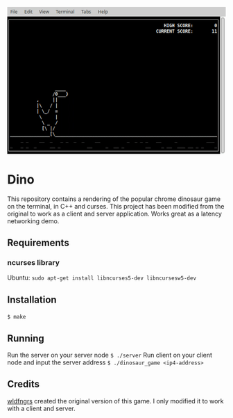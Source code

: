 ![dino_gif](https://github.com/BrandonCanCode/client-server-dino-game/blob/master/assets/dino.gif)
# Dino
This repository contains a rendering of the popular chrome dinosaur game on the terminal, in C++ and curses.
This project has been modified from the original to work as a client and server application.
Works great as a latency networking demo.

## Requirements
### ncurses library
Ubuntu:
`sudo apt-get install libncurses5-dev libncursesw5-dev`

## Installation
`$ make`

## Running
Run the server on your server node
`$ ./server`
Run client on your client node and input the server address
`$ ./dinosaur_game <ip4-address>`

## Credits
[wldfngrs](https://github.com/wldfngrs/chrome-dinosaur-terminal) created the original version of this game. 
I only modified it to work with a client and server.
